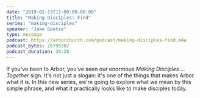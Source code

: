 ```yaml
---
date: "2019-01-13T11:00:00-08:00"
title: "Making Disciples: Find"
series: "making-disciples"
speaker: "Jake Goetze"
type: message
podcast: https://arborchurch.com/podcast/making-disciples-find.m4a
podcast_bytes: 26799282
podcast_duration: 36:28
---
```


If you've been to Arbor, you've seen our enormous <em>Making Disciples ... Together</em> sign. It's not just a slogan:
it's one of the things that makes Arbor what it is. In this new series, we're going to explore what we mean by this
simple phrase, and what it practically looks like to make disciples today.

